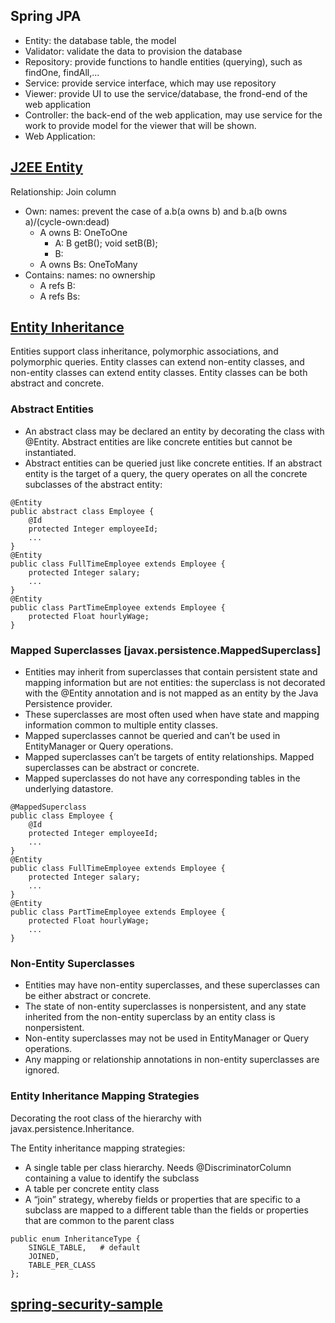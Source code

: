 ## Spring JPA
- Entity: the database table, the model 
- Validator: validate the data to provision the database
- Repository: provide functions to handle entities (querying), such as findOne, findAll,...
- Service: provide service interface, which may use repository 
- Viewer: provide UI to use the service/database, the frond-end of the web application
- Controller: the back-end of the web application, may use service for the work to provide model for the viewer that will be shown.
- Web Application:

## [J2EE Entity](https://docs.oracle.com/javaee/6/tutorial/doc/bnbpz.html)
 Relationship: Join column
 - Own: <field type="typename" size="1..n">names</field>: prevent the case of a.b(a owns b) and b.a(b owns a)/(cycle-own:dead)
   - A owns B:  OneToOne
      - A: B getB(); void setB(B); 
      - B: 
   - A owns Bs: OneToMany
 - Contains: <ref type="typename" size="1..n">names</ref>: no ownership
   - A refs B:
   - A refs Bs:
 
## [Entity Inheritance](https://docs.oracle.com/javaee/6/tutorial/doc/bnbqn.html)
Entities support class inheritance, polymorphic associations, and polymorphic queries. Entity classes can extend non-entity classes, and non-entity classes can extend entity classes. Entity classes can be both abstract and concrete.
### Abstract Entities
- An abstract class may be declared an entity by decorating the class with @Entity. Abstract entities are like concrete entities but cannot be instantiated. 
- Abstract entities can be queried just like concrete entities. If an abstract entity is the target of a query, the query operates on all the concrete subclasses of the abstract entity:
```
@Entity
public abstract class Employee {
    @Id
    protected Integer employeeId;
    ...
}
@Entity
public class FullTimeEmployee extends Employee {
    protected Integer salary;
    ...
}
@Entity
public class PartTimeEmployee extends Employee {
    protected Float hourlyWage;
}
```
### Mapped Superclasses [javax.persistence.MappedSuperclass]
- Entities may inherit from superclasses that contain persistent state and mapping information but are not entities: the superclass is not decorated with the @Entity annotation and is not mapped as an entity by the Java Persistence provider. 
- These superclasses are most often used when have state and mapping information common to multiple entity classes.
- Mapped superclasses cannot be queried and can’t be used in EntityManager or Query operations. 
- Mapped superclasses can’t be targets of entity relationships. Mapped superclasses can be abstract or concrete.
- Mapped superclasses do not have any corresponding tables in the underlying datastore.
```
@MappedSuperclass
public class Employee {
    @Id
    protected Integer employeeId;
    ...
}
@Entity
public class FullTimeEmployee extends Employee {
    protected Integer salary;
    ...
}
@Entity
public class PartTimeEmployee extends Employee {
    protected Float hourlyWage;
    ...
}
```
### Non-Entity Superclasses
- Entities may have non-entity superclasses, and these superclasses can be either abstract or concrete.
- The state of non-entity superclasses is nonpersistent, and any state inherited from the non-entity superclass by an entity class is nonpersistent. 
- Non-entity superclasses may not be used in EntityManager or Query operations. 
- Any mapping or relationship annotations in non-entity superclasses are ignored.

### Entity Inheritance Mapping Strategies
Decorating the root class of the hierarchy with javax.persistence.Inheritance.

The Entity inheritance mapping strategies:
- A single table per class hierarchy. Needs @DiscriminatorColumn containing a value to identify the subclass
- A table per concrete entity class
- A “join” strategy, whereby fields or properties that are specific to a subclass are mapped to a different table than the fields or properties that are common to the parent class
```
public enum InheritanceType {
    SINGLE_TABLE,   # default
    JOINED,
    TABLE_PER_CLASS
};
```

## [spring-security-sample](https://hellokoding.com/registration-and-login-example-with-spring-security-spring-boot-spring-data-jpa-hsql-jsp/)
